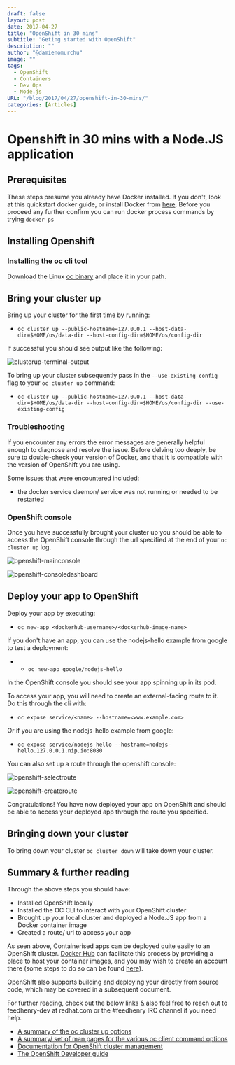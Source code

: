```yaml
---
draft: false
layout: post
date: 2017-04-27
title: "OpenShift in 30 mins"
subtitle: "Geting started with OpenShift"
description: ""
author: "@damienomurchu"
image: ""
tags:
  - OpenShift
  - Containers
  - Dev Ops
  - Node.js
URL: "/blog/2017/04/27/openshift-in-30-mins/"
categories: [Articles]
---
```


# Openshift in 30 mins with a Node.JS application  
  
## Prerequisites  

These steps presume you already have Docker installed. If you don't, look at this quickstart docker guide, or install Docker from [here](https://docs.docker.com/engine/installation/). Before you proceed any further confirm you can run docker process commands by trying `docker ps`


## Installing Openshift  
  
### Installing the oc cli tool  

Download the Linux [oc binary](https://github.com/openshift/origin/releases) and place it in your path.


## Bring your cluster up  

Bring up your cluster for the first time by running:

* `oc cluster up --public-hostname=127.0.0.1 --host-data-dir=$HOME/os/data-dir --host-config-dir=$HOME/os/config-dir`

If successful you should see output like the following:

![clusterup-terminal-output][image-clusterup]

To bring up your cluster subsequently pass in the `--use-existing-config` flag to your `oc cluster up` command:

* `oc cluster up --public-hostname=127.0.0.1 --host-data-dir=$HOME/os/data-dir --host-config-dir=$HOME/os/config-dir --use-existing-config`


### Troubleshooting  

If you encounter any errors the error messages are generally helpful enough to diagnose and resolve the issue. 
Before delving too deeply, be sure to double-check your version of Docker, and that it is compatible with the version of OpenShift you are using.

Some issues that were encountered included:

* the docker service daemon/ service was not running or needed to be restarted


### OpenShift console  

Once you have successfully brought your cluster up you should be able to access the OpenShift console through the url specified at the end of your `oc cluster up` log. 

![openshift-mainconsole][image-mainconsole]  

![openshift-consoledashboard][image-dashboard]


## Deploy your app to OpenShift  

Deploy your app by executing:

* `oc new-app <dockerhub-username>/<dockerhub-image-name>`

If you don't have an app, you can use the nodejs-hello example from google to test a deployment:

* * `oc new-app google/nodejs-hello`

In the OpenShift console you should see your app spinning up in its pod. 

To access your app, you will need to create an external-facing route to it. Do this through the cli with:

* `oc expose service/<name> --hostname=<www.example.com>`

Or if you are using the nodejs-hello example from google:

* `oc expose service/nodejs-hello --hostname=nodejs-hello.127.0.0.1.nip.io:8080`

You can also set up a route through the openshift console:

![openshift-selectroute][image-selectreoutes]  

![openshift-createroute][image-createroute]  

Congratulations! You have now deployed your app on OpenShift and should be able to access your deployed app through the route you specified.


## Bringing down your cluster  

To bring down your cluster `oc cluster down` will take down your cluster.


## Summary & further reading  

Through the above steps you should have:

* Installed OpenShift locally
* Installed the OC CLI to interact with your OpenShift cluster
* Brought up your local cluster and deployed a Node.JS app from a Docker container image
* Created a route/ url to access your app

As seen above, Containerised apps can be deployed quite easily to an OpenShift cluster. [Docker Hub](https://hub.docker.com/) can facilitate this process by providing a place to host your container images, and you may wish to create an account there (some steps to do so can be found [here](/hero-docker/)).

OpenShift also supports building and deploying your directly from source code, which may be covered in a subsequent document. 

For further reading, check out the below links & also feel free to reach out to feedhenry-dev at redhat.com or the #feedhenry IRC channel if you need help.

* [A summary of the oc cluster up options](https://www.mankier.com/1/oc-cluster-up)
* [A summary/ set of man pages for the various oc client command options](https://www.mankier.com/package/origin-clients)
* [Documentation for OpenShift cluster management](https://github.com/openshift/origin/blob/master/docs/cluster_up_down.md)
* [The OpenShift Developer guide](https://docs.openshift.com/enterprise/3.1/dev_guide/index.html)


[image-clusterup]: /assets/images/hero-openshift/oc-cluster-up.png  
[image-mainconsole]: /assets/images/hero-openshift/openshift-opening-screen.png  
[image-dashboard]: /assets/images/hero-openshift/openshift-dashboard.png  
[image-selectreoutes]: /assets/images/hero-openshift/select-routes.png  
[image-createroute]: /assets/images/hero-openshift/create-route.png  
